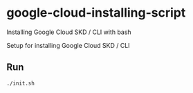 # google-cloud-installing-script

Installing Google Cloud SKD / CLI with bash

Setup for installing Google Cloud SKD / CLI

## Run
```
./init.sh
```
